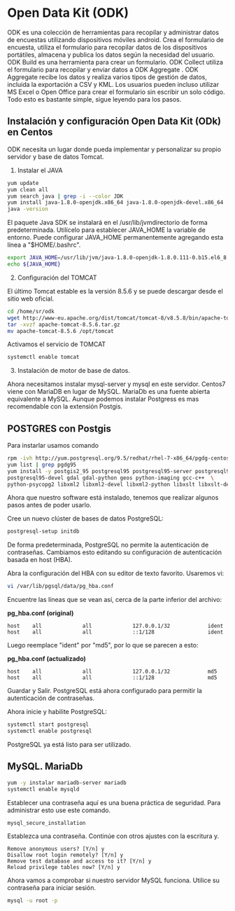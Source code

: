 # Open Data Kit (ODK) 

ODK es una colección de herramientas para recopilar y administrar datos de encuestas utilizando dispositivos móviles android. Crea el formulario de encuesta, utiliza el formulario para recopilar datos de los dispositivos portátiles, almacena y publica los datos según la necesidad del usuario. ODK Build es una herramienta para crear un formulario. ODK Collect utiliza el formulario para recopilar y enviar datos a ODK Aggregate . ODK Aggregate recibe los datos y realiza varios tipos de gestión de datos, incluida la exportación a CSV y KML. Los usuarios pueden incluso utilizar MS Excel o Open Office para crear el formulario sin escribir un solo código. Todo esto es bastante simple, sigue leyendo para los pasos.


## Instalación y configuración Open Data Kit (ODk) en Centos

ODK necesita un lugar donde pueda implementar y personalizar su propio servidor y base de datos Tomcat.

1. Instalar el JAVA

```bash
yum update
yum clean all
yum search java | grep -i --color JDK
yum install java-1.8.0-openjdk.x86_64 java-1.8.0-openjdk-devel.x86_64
java -version
```

El paquete Java SDK se instalará en el /usr/lib/jvmdirectorio de forma predeterminada. Utilícelo para establecer JAVA_HOME
la variable de entorno. Puede configurar JAVA_HOME permanentemente agregando esta línea a "$HOME/.bashrc".

```bash
export JAVA_HOME=/usr/lib/jvm/java-1.8.0-openjdk-1.8.0.111-0.b15.el6_8.x86_64/
echo ${JAVA_HOME}
```
2. Configuración del TOMCAT

El último Tomcat estable es la versión 8.5.6 y se puede descargar desde el sitio web oficial.

```bash
cd /home/sr/odk
wget http://www-eu.apache.org/dist/tomcat/tomcat-8/v8.5.8/bin/apache-tomcat-8.5.8.tar.gz
tar -xvzf apache-tomcat-8.5.6.tar.gz
mv apache-tomcat-8.5.6 /opt/tomcat
```

Activamos el servicio de TOMCAT

```bash
systemctl enable tomcat
```

3. Instalación de motor de base de datos.

Ahora necesitamos instalar mysql-server y mysql en este servidor. Centos7 viene con MariaDB en lugar de MySQL. MariaDb es una fuente abierta equivalente a MySQL. Aunque podemos instalar Postgress es mas recomendable con la extensión Postgis.

## POSTGRES con Postgis

Para instarlar usamos comando

```bash
rpm -ivh http://yum.postgresql.org/9.5/redhat/rhel-7-x86_64/pgdg-centos95-9.5-2.noarch.rpm
yum list | grep pgdg95
yum install -y postgis2_95 postgresql95 postgresql95-server postgresql95-libs postgresql95-contrib \
postgresql95-devel gdal gdal-python geos python-imaging gcc-c++  \
python-psycopg2 libxml2 libxml2-devel libxml2-python libxslt libxslt-devel libxslt-python
```

Ahora que nuestro software está instalado, tenemos que realizar algunos pasos antes de poder usarlo.

Cree un nuevo clúster de bases de datos PostgreSQL:

```bash
postgresql-setup initdb
```

De forma predeterminada, PostgreSQL no permite la autenticación de contraseñas. Cambiamos esto editando su configuración de autenticación basada en host (HBA).

Abra la configuración del HBA con su editor de texto favorito. Usaremos vi:
```bash
vi /var/lib/pgsql/data/pg_hba.conf
```
Encuentre las líneas que se vean así, cerca de la parte inferior del archivo:

 <b> pg_hba.conf (original)</b>
```
host    all             all             127.0.0.1/32            ident
host    all             all             ::1/128                 ident
```

Luego reemplace "ident" por "md5", por lo que se parecen a esto:

<b> pg_hba.conf (actualizado)</b>
```
host    all             all             127.0.0.1/32            md5
host    all             all             ::1/128                 md5
```
Guardar y Salir. PostgreSQL está ahora configurado para permitir la autenticación de contraseñas.

Ahora inicie y habilite PostgreSQL:
```bash
systemctl start postgresql
systemctl enable postgresql
```
PostgreSQL ya está listo para ser utilizado.

## MySQL. MariaDb

```bash
yum -y instalar mariadb-server mariadb
systemctl enable mysqld
```

Establecer una contraseña aquí es una buena práctica de seguridad. Para administrar esto use este comando.

```bash
mysql_secure_installation
```

Establezca una contraseña. Continúe con otros ajustes con la escritura y.

```
Remove anonymous users? [Y/n] y
Disallow root login remotely? [Y/n] y
Remove test database and access to it? [Y/n] y
Reload privilege tables now? [Y/n] y
```

Ahora vamos a comprobar si nuestro servidor MySQL funciona. Utilice su contraseña para iniciar sesión.

```bash
mysql -u root -p
```











